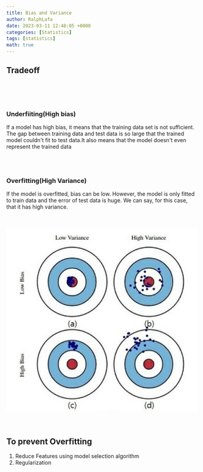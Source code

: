 ```yaml
---
title: Bias and Variance
author: RalphLafa
date: 2023-03-11 12:48:05 +0000
categories: [Statistics]
tags: [statistics]
math: true
---
```


## Tradeoff
<br />
<br />
<br />

### Underfiiting(High bias)
 If a model has high bias, it means that the training data set is not sufficient. \
 The gap between training data and test data is so large that the trained model couldn't fit to test data.It also means that the model doesn't even represent the trained data

<br />
<br />

### Overfitting(High Variance)
 If the model is overfitted, bias can be low. However, the model is only fitted to train data and the error of test data is huge. We can say, for this case, that it has high variance.
 <br />
 <br />
<br />

<img src = "./images/bias_variance.png" width = "640px" height = "480px" title = "Bias-Variance tradeoff"/>

<br />
<br />
<br />



## To prevent Overfitting

 1. Reduce Features using model selection algorithm
 2. Regularization

 







